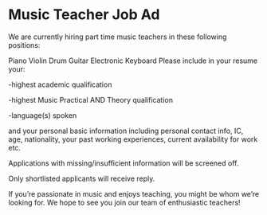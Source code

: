 # Music Teacher Job Ad

We are currently hiring part time music teachers in these following positions:

Piano
Violin
Drum
Guitar
Electronic Keyboard
Please include in your resume your:

-highest academic qualification

-highest Music Practical AND Theory qualification

-language(s) spoken

and your personal basic information including personal contact info, IC, age, nationality, your past working experiences, current availability for work etc.

Applications with missing/insufficient information will be screened off.

Only shortlisted applicants will receive reply.

If you’re passionate in music and enjoys teaching, you might be whom we’re looking for. We hope to see you join our team of enthusiastic teachers!

